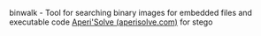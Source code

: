 
binwalk - Tool for searching binary images for embedded files and executable code
[Aperi'Solve (aperisolve.com)](https://www.aperisolve.com/) for stego